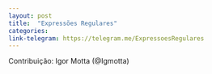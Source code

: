 ```yaml
---
layout: post
title:  "Expressões Regulares"
categories: 
link-telegram: https://telegram.me/ExpressoesRegulares
---
```

Contribuição: Igor Motta (@Igmotta)


